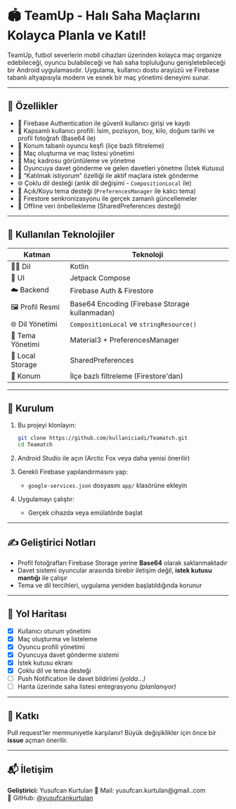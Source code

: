 # 🏟️ TeamUp - Halı Saha Maçlarını Kolayca Planla ve Katıl!

TeamUp, futbol severlerin mobil cihazları üzerinden kolayca maç organize edebileceği, oyuncu bulabileceği ve halı saha topluluğunu genişletebileceği bir Android uygulamasıdır. Uygulama, kullanıcı dostu arayüzü ve Firebase tabanlı altyapısıyla modern ve esnek bir maç yönetimi deneyimi sunar.

---

## 🚀 Özellikler

- 🔐 Firebase Authentication ile güvenli kullanıcı girişi ve kaydı  
- 👤 Kapsamlı kullanıcı profili: İsim, pozisyon, boy, kilo, doğum tarihi ve profil fotoğrafı (Base64 ile)
- 📍 Konum tabanlı oyuncu keşfi (ilçe bazlı filtreleme)
- 🏁 Maç oluşturma ve maç listesi yönetimi
- 👥 Maç kadrosu görüntüleme ve yönetme
- 🎯 Oyuncuya davet gönderme ve gelen davetleri yönetme (İstek Kutusu)
- 🤝 “Katılmak istiyorum” özelliği ile aktif maçlara istek gönderme
- 🌐 Çoklu dil desteği (anlık dil değişimi - `CompositionLocal` ile)
- 🌙 Açık/Koyu tema desteği (`PreferencesManager` ile kalıcı tema)
- 🔄 Firestore senkronizasyonu ile gerçek zamanlı güncellemeler
- 🧠 Offline veri önbellekleme (SharedPreferences desteği)

---

## 🧱 Kullanılan Teknolojiler

| Katman | Teknoloji |
|--------|-----------|
| 👨‍💻 Dil | Kotlin |
| 🧩 UI | Jetpack Compose |
| ☁️ Backend | Firebase Auth & Firestore |
| 🖼 Profil Resmi | Base64 Encoding (Firebase Storage kullanmadan) |
| 🌐 Dil Yönetimi | `CompositionLocal` ve `stringResource()` |
| 🎨 Tema Yönetimi | Material3 + PreferencesManager |
| 🧠 Local Storage | SharedPreferences |
| 📍 Konum | İlçe bazlı filtreleme (Firestore'dan) |

---

## 🔧 Kurulum

1. Bu projeyi klonlayın:
   ```bash
   git clone https://github.com/kullaniciadi/Teamatch.git
   cd Teamatch
   ```

2. Android Studio ile açın (Arctic Fox veya daha yenisi önerilir)

3. Gerekli Firebase yapılandırmasını yap:
   - `google-services.json` dosyasını `app/` klasörüne ekleyin

4. Uygulamayı çalıştır:
   - Gerçek cihazda veya emülatörde başlat

---

## ✍️ Geliştirici Notları

- Profil fotoğrafları Firebase Storage yerine **Base64** olarak saklanmaktadır
- Davet sistemi oyuncular arasında birebir iletişim değil, **istek kutusu mantığı** ile çalışır
- Tema ve dil tercihleri, uygulama yeniden başlatıldığında korunur

---

## 📌 Yol Haritası

- [x] Kullanıcı oturum yönetimi
- [x] Maç oluşturma ve listeleme
- [x] Oyuncu profili yönetimi
- [x] Oyuncuya davet gönderme sistemi
- [x] İstek kutusu ekranı
- [x] Çoklu dil ve tema desteği
- [ ] Push Notification ile davet bildirimi *(yolda...)*
- [ ] Harita üzerinde saha listesi entegrasyonu *(planlanıyor)*

---

## 🤝 Katkı

Pull request’ler memnuniyetle karşılanır! Büyük değişiklikler için önce bir **issue** açman önerilir.

---

## 📬 İletişim

**Geliştirici:** Yusufcan Kurtulan
📧 Mail: yusufcan.kurtulan@gmail..com  
🔗 GitHub: [@yusufcankurtulan](https://github.com/yusufcankurtulan)

